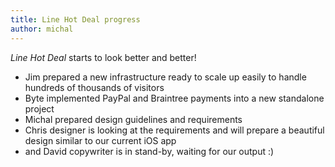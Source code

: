 ```yaml
--- 
title: Line Hot Deal progress
author: michal
---
```


*Line Hot Deal* starts to look better and better!

* Jim prepared a new infrastructure ready to scale up easily to handle hundreds of thousands of visitors
* Byte implemented PayPal and Braintree payments into a new standalone project
* Michal prepared design guidelines and requirements
* Chris designer is looking at the requirements and will prepare a beautiful design similar to our current iOS app
* and David copywriter is in stand-by, waiting for our output :)
